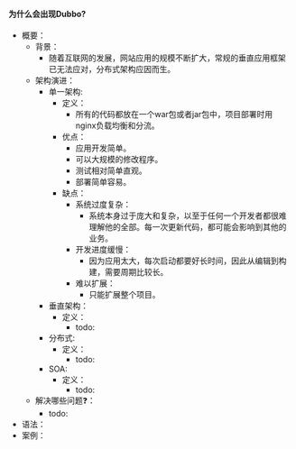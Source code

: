 #### 为什么会出现Dubbo?

- 概要：
    - 背景：
        - 随着互联网的发展，网站应用的规模不断扩大，常规的垂直应用框架已无法应对，分布式架构应因而生。
    - 架构演进：
        - 单一架构:
            - 定义：
                -  所有的代码都放在一个war包或者jar包中，项目部署时用nginx负载均衡和分流。
            - 优点：
                - 应用开发简单。
                - 可以大规模的修改程序。
                - 测试相对简单直观。
                - 部署简单容易。
            - 缺点：
                - 系统过度复杂：
                    - 系统本身过于庞大和复杂，以至于任何一个开发者都很难理解他的全部。每一次更新代码，都可能会影响到其他的业务。 
                - 开发进度缓慢：
                    - 因为应用太大，每次启动都要好长时间，因此从编辑到构建，需要周期比较长。
                - 难以扩展：
                    - 只能扩展整个项目。
        - 垂直架构：
            - 定义：
                - todo:
        - 分布式:
            - 定义：
                - todo:
        - SOA:
            - 定义：
                - todo:
    - 解决哪些问题❓：
        - todo:
- 语法：
- 案例：
